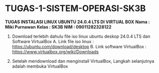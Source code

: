 # TUGAS-1-SISTEM-OPERASI-SK3B

  **TUGAS INSTALASI LINUX UBUNTU 24.0.4 LTS DI VIRTUAL BOX**
  **Nama : Miki Purnawan**
  **Kelas : SK3B**
  **NIM : 09011282328122**

  1.   Download terlebih dahulu file iso linux ubuntu deskop 24.0.4 LTS dan Software VirtualBox
     A. Link file iso linux : https://ubuntu.com/download/desktop
     B. Link software VirtualBox : https://www.virtualbox.org/wiki/Downloads

  2. Setelah mendownload dan menginstall VirtualBox, Langkah selanjutnya adalah membuka VirtualBox
     
  
